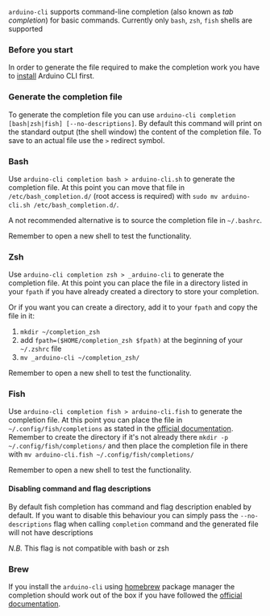 `arduino-cli` supports command-line completion (also known as _tab completion_) for basic commands. Currently only
`bash`, `zsh`, `fish` shells are supported

### Before you start

In order to generate the file required to make the completion work you have to [install](installation.md) Arduino CLI
first.

### Generate the completion file

To generate the completion file you can use `arduino-cli completion [bash|zsh|fish] [--no-descriptions]`. By default
this command will print on the standard output (the shell window) the content of the completion file. To save to an
actual file use the `>` redirect symbol.

### Bash

Use `arduino-cli completion bash > arduino-cli.sh` to generate the completion file. At this point you can move that file
in `/etc/bash_completion.d/` (root access is required) with `sudo mv arduino-cli.sh /etc/bash_completion.d/`.

A not recommended alternative is to source the completion file in `~/.bashrc`.

Remember to open a new shell to test the functionality.

### Zsh

Use `arduino-cli completion zsh > _arduino-cli` to generate the completion file. At this point you can place the file in
a directory listed in your `fpath` if you have already created a directory to store your completion.

Or if you want you can create a directory, add it to your `fpath` and copy the file in it:

1. `mkdir ~/completion_zsh`
2. add `fpath=($HOME/completion_zsh $fpath)` at the beginning of your `~/.zshrc` file
3. `mv _arduino-cli ~/completion_zsh/`

Remember to open a new shell to test the functionality.

### Fish

Use `arduino-cli completion fish > arduino-cli.fish` to generate the completion file. At this point you can place the
file in `~/.config/fish/completions` as stated in the
[official documentation](http://fishshell.com/docs/current/index.html#where-to-put-completions). Remember to create the
directory if it's not already there `mkdir -p ~/.config/fish/completions/` and then place the completion file in there
with `mv arduino-cli.fish ~/.config/fish/completions/`

Remember to open a new shell to test the functionality.

#### Disabling command and flag descriptions

By default fish completion has command and flag description enabled by default. If you want to disable this behaviour
you can simply pass the `--no-descriptions` flag when calling `completion` command and the generated file will not have
descriptions

_N.B._ This flag is not compatible with bash or zsh

### Brew

If you install the `arduino-cli` using [homebrew](https://brew.sh/) package manager the completion should work out of
the box if you have followed the [official documentation](https://docs.brew.sh/Shell-Completion).
